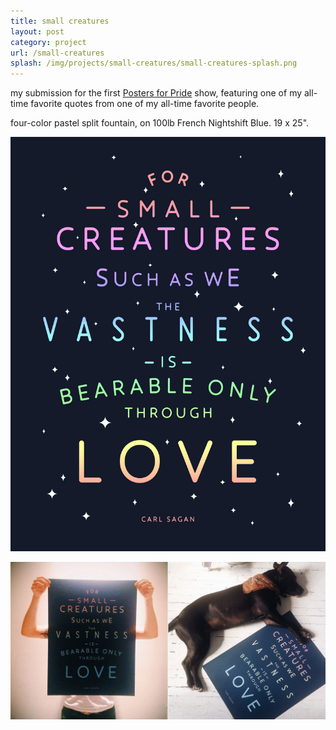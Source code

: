 ```yaml
---
title: small creatures
layout: post
category: project
url: /small-creatures
splash: /img/projects/small-creatures/small-creatures-splash.png
---
```


my submission for the first [Posters for Pride](/p4p) show, featuring one of my all-time favorite quotes from one of my all-time favorite people.

four-color pastel split fountain, on 100lb French Nightshift Blue. 19 x 25".

![small-creatures-01](/img/projects/small-creatures/digital-export.jpg)

![small-creatures-01](/img/projects/small-creatures/poster-grams.jpg)